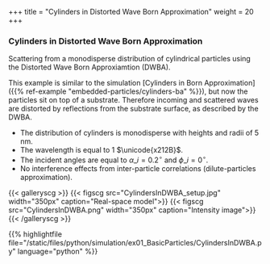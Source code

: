 +++
title = "Cylinders in Distorted Wave Born Approximation"
weight = 20
+++

### Cylinders in Distorted Wave Born Approximation

Scattering from a monodisperse distribution of cylindrical particles using the Distorted Wave Born Approxiamtion (DWBA).

This example is similar to the simulation [Cylinders in Born Approximation]({{% ref-example "embedded-particles/cylinders-ba" %}}), but now the particles sit on top of a substrate. Therefore incoming and scattered waves are distorted by reflections from the substrate surface, as described by the DWBA.

* The distribution of cylinders is monodisperse with heights and radii of $5$ nm.
* The wavelength is equal to $1$ $\unicode{x212B}$.
* The incident angles are equal to $\alpha\_i = 0.2 ^{\circ}$ and $\phi\_i = 0^{\circ}$.
* No interference effects from inter-particle correlations (dilute-particles approximation).

{{< galleryscg >}}
{{< figscg src="CylindersInDWBA_setup.jpg" width="350px" caption="Real-space model">}}
{{< figscg src="CylindersInDWBA.png" width="350px" caption="Intensity image">}}
{{< /galleryscg >}}

{{% highlightfile file="/static/files/python/simulation/ex01_BasicParticles/CylindersInDWBA.py" language="python" %}}
